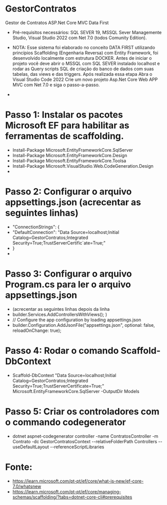 # GestorContratos
 Gestor de Contratos ASP.Net Core MVC Data First

- Pré-requisitos necessários: SQL SEVER 19, MSSQL Sever Managemente Studio, Visual Studio 2022 com Net 7.0  (todos Comunity Edition).

- NOTA: Esse sistema foi elaborado no conceito DATA FIRST utilizando princípios Scaffolding (Engenharia Reversa) com Entity Framework, foi desenvolvido localmente com estrutura DOCKER. Antes de iniciar o projeto você deve abrir o MSSQL com SQL SEVER instalado localhost e rodar as Query scripts SQL de criação do banco de dados com suas tabelas, das views e das triggers. Após realizada essa etapa Abra o Visual Studio Code 2022 Crie um novo projeto Asp.Net Core Web APP MVC com Net 7.0 e siga o passo-a-passo.
-
# Passo 1: Instalar os pacotes Microsoft EF para habilitar as ferramentas de scaffolding.
- Install-Package Microsoft.EntityFrameworkCore.SqlServer
- Install-Package Microsoft.EntityFrameworkCore.Design
- Install-Package Microsoft.EntityFrameworkCore.Toolsa
- Install-Package Microsoft.VisualStudio.Web.CodeGeneration.Design
-
# Passo 2: Configurar o arquivo appsettings.json (acrecentar as seguintes linhas)

- "ConnectionStrings": {
-   "DefaultConnection": "Data Source=localhost;Initial Catalog=GestorContratos;Integrated Security=True;TrustServerCertific`ate=True;"
- }
-

# Passo 3: Configurar o arquivo Program.cs para ler o arquivo appsettings.json 
- (acrecentar as seguintes linhas depois da linha
- builder.Services.AddControllersWithViews(); )
- // Configure the app configuration by loading appsettings.json
- builder.Configuration.AddJsonFile("appsettings.json", optional: false, reloadOnChange: true);

# Passo 4: Rodar o comando Scaffold-DbContext
- Scaffold-DbContext "Data Source=localhost;Initial Catalog=GestorContratos;Integrated Security=True;TrustServerCertificate=True;" Microsoft.EntityFrameworkCore.SqlServer -OutputDir Models

# Passo 5: Criar os controladores com o commando codegenerator 

- dotnet aspnet-codegenerator controller -name ContratosController -m Contrato -dc GestorContratosContext --relativeFolderPath Controllers --useDefaultLayout --referenceScriptLibraries

# Fonte:
- https://learn.microsoft.com/pt-pt/ef/core/what-is-new/ef-core-7.0/whatsnew	
- https://learn.microsoft.com/pt-pt/ef/core/managing-schemas/scaffolding/?tabs=dotnet-core-cli#prerequisites

